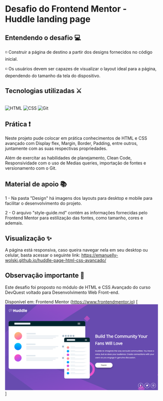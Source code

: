 # Desafio do Frontend Mentor - Huddle landing page 

## Entendendo o desafio 💻

◽ Construir a página de destino a partir dos designs fornecidos no código inicial.

◽ Os usuários devem ser capazes de visualizar o layout ideal para a página, dependendo do tamanho da tela do dispositivo.

## Tecnologias utilizadas ⚔

<div style="display: inline_block"><br>
    <img align="center" alt="HTML" height="45" width="50" src="https://cdn.jsdelivr.net/gh/devicons/devicon/icons/html5/html5-plain-wordmark.svg" />
    <img align="center" alt="CSS" height="45" width="50" src="https://cdn.jsdelivr.net/gh/devicons/devicon/icons/css3/css3-plain-wordmark.svg" />
    <img align="center" alt="Git" height="65" width="70"
src="https://cdn.jsdelivr.net/gh/devicons/devicon/icons/git/git-plain-wordmark.svg" />
</div>

## Prática ❗

Neste projeto pude colocar em prática conhecimentos de HTML e CSS avançado com Display flex, Margin, Border, Padding, entre outros, juntamente com as suas respectivas propriedades. 

Além de exercitar as habilidades de planejamento, Clean Code, Responsividade com o uso de Medias queries, importação de fontes e versionamento com o Git.

## Material de apoio 📚

1 - Na pasta "Design" há imagens dos layouts para desktop e mobile para facilitar o desenvolvimento do projeto.

2 - O arquivo "style-guide.md" contém as informações fornecidas pelo Frontend Mentor para estilização das fontes, como tamanho, cores e ademais.
  
## Visualização ✨
A página está responsiva, caso queira navegar nela em seu desktop ou celular, basta acessar o seguinte link:
https://emanuelly-wolski.github.io/huddle-page-html-css-avancado/

## Observação importante 📝
Este desafio foi proposto no módulo de HTML e CSS Avançado do curso DevQuest voltado para Desenvolvimento Web Front-end.

Disponível em: Frontend Mentor (https://www.frontendmentor.io)
[<img src="./huddle-page.png" alt="layout do site">]




